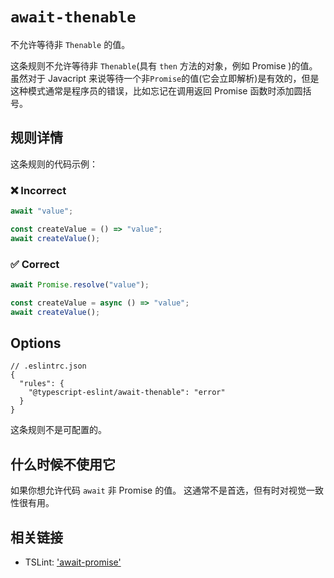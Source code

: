 # `await-thenable`

不允许等待非 `Thenable` 的值。

这条规则不允许等待非 `Thenable`(具有 `then` 方法的对象，例如 Promise )的值。
虽然对于 Javacript 来说等待一个非`Promise`的值(它会立即解析)是有效的，但是这种模式通常是程序员的错误，比如忘记在调用返回 Promise 函数时添加圆括号。

## 规则详情

这条规则的代码示例：

<!--tabs-->

### ❌ Incorrect

```ts
await "value";

const createValue = () => "value";
await createValue();
```

### ✅ Correct

```ts
await Promise.resolve("value");

const createValue = async () => "value";
await createValue();
```

## Options

```jsonc
// .eslintrc.json
{
  "rules": {
    "@typescript-eslint/await-thenable": "error"
  }
}
```

这条规则不是可配置的。

## 什么时候不使用它

如果你想允许代码 `await` 非 Promise 的值。
这通常不是首选，但有时对视觉一致性很有用。

## 相关链接

- TSLint: ['await-promise'](https://palantir.github.io/tslint/rules/await-promise)
